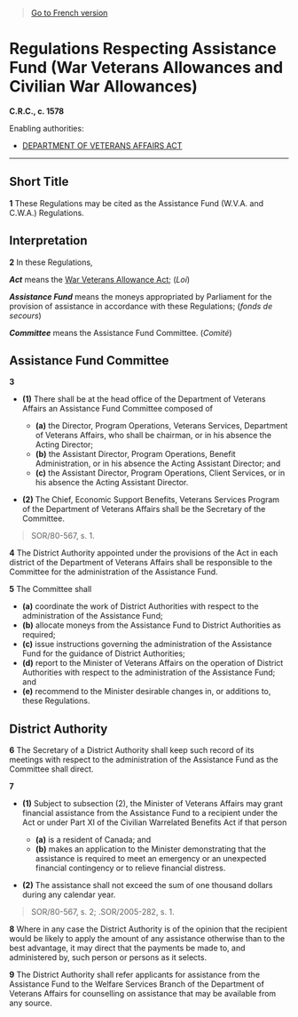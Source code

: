 > [Go to French version](/fr/Règlements/Codification%20des%20règlements%20du%20Canada/1501-1600/C.R.C.,%20ch.%201578.md)

# Regulations Respecting Assistance Fund (War Veterans Allowances and Civilian War Allowances)

**C.R.C., c. 1578**

Enabling authorities: 
- [DEPARTMENT OF VETERANS AFFAIRS ACT](/en/Acts/Revised%20Statutes%20of%20Canada/V/V-1.md)

----------



## Short Title


**1** These Regulations may be cited as the Assistance Fund (W.V.A. and C.W.A.) Regulations.




## Interpretation


**2** In these Regulations,

***Act*** means the [War Veterans Allowance Act](/en/Acts/Revised%20Statutes%20of%20Canada/W/W-3.md); (*Loi*)

***Assistance Fund*** means the moneys appropriated by Parliament for the provision of assistance in accordance with these Regulations; (*fonds de secours*)

***Committee*** means the Assistance Fund Committee. (*Comité*)




## Assistance Fund Committee


**3** 

- **(1)** There shall be at the head office of the Department of Veterans Affairs an Assistance Fund Committee composed of
	- **(a)** the Director, Program Operations, Veterans Services, Department of Veterans Affairs, who shall be chairman, or in his absence the Acting Director;
	- **(b)** the Assistant Director, Program Operations, Benefit Administration, or in his absence the Acting Assistant Director; and
	- **(c)** the Assistant Director, Program Operations, Client Services, or in his absence the Acting Assistant Director.

- **(2)** The Chief, Economic Support Benefits, Veterans Services Program of the Department of Veterans Affairs shall be the Secretary of the Committee.
> SOR/80-567, s. 1.




**4** The District Authority appointed under the provisions of the Act in each district of the Department of Veterans Affairs shall be responsible to the Committee for the administration of the Assistance Fund.



**5** The Committee shall
- **(a)** coordinate the work of District Authorities with respect to the administration of the Assistance Fund;
- **(b)** allocate moneys from the Assistance Fund to District Authorities as required;
- **(c)** issue instructions governing the administration of the Assistance Fund for the guidance of District Authorities;
- **(d)** report to the Minister of Veterans Affairs on the operation of District Authorities with respect to the administration of the Assistance Fund; and
- **(e)** recommend to the Minister desirable changes in, or additions to, these Regulations.




## District Authority


**6** The Secretary of a District Authority shall keep such record of its meetings with respect to the administration of the Assistance Fund as the Committee shall direct.



**7** 

- **(1)** Subject to subsection (2), the Minister of Veterans Affairs may grant financial assistance from the Assistance Fund to a recipient under the Act or under Part XI of the Civilian Warrelated Benefits Act if that person
	- **(a)** is a resident of Canada; and
	- **(b)** makes an application to the Minister demonstrating that the assistance is required to meet an emergency or an unexpected financial contingency or to relieve financial distress.

- **(2)** The assistance shall not exceed the sum of one thousand dollars during any calendar year.
> SOR/80-567, s. 2; .SOR/2005-282, s. 1.




**8** Where in any case the District Authority is of the opinion that the recipient would be likely to apply the amount of any assistance otherwise than to the best advantage, it may direct that the payments be made to, and administered by, such person or persons as it selects.



**9** The District Authority shall refer applicants for assistance from the Assistance Fund to the Welfare Services Branch of the Department of Veterans Affairs for counselling on assistance that may be available from any source.


